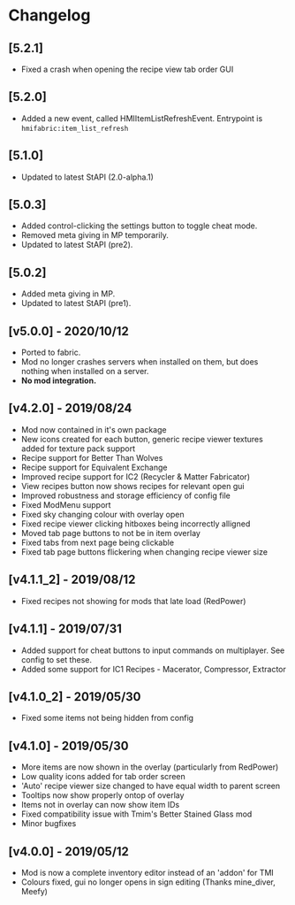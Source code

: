 # Changelog

## [5.2.1]
- Fixed a crash when opening the recipe view tab order GUI 

## [5.2.0]
- Added a new event, called HMIItemListRefreshEvent. Entrypoint is `hmifabric:item_list_refresh`

## [5.1.0]
- Updated to latest StAPI (2.0-alpha.1)

## [5.0.3]
- Added control-clicking the settings button to toggle cheat mode.
- Removed meta giving in MP temporarily.
- Updated to latest StAPI (pre2).

## [5.0.2]
- Added meta giving in MP.
- Updated to latest StAPI (pre1).

## [v5.0.0] - 2020/10/12
- Ported to fabric.
- Mod no longer crashes servers when installed on them, but does nothing when installed on a server.
- **No mod integration.**

## [v4.2.0] - 2019/08/24
- Mod now contained in it's own package
- New icons created for each button, generic recipe viewer textures added for texture pack support
- Recipe support for Better Than Wolves
- Recipe support for Equivalent Exchange
- Improved recipe support for IC2 (Recycler & Matter Fabricator)
- View recipes button now shows recipes for relevant open gui
- Improved robustness and storage efficiency of config file
- Fixed ModMenu support
- Fixed sky changing colour with overlay open
- Fixed recipe viewer clicking hitboxes being incorrectly alligned
- Moved tab page buttons to not be in item overlay
- Fixed tabs from next page being clickable
- Fixed tab page buttons flickering when changing recipe viewer size

## [v4.1.1_2] - 2019/08/12
- Fixed recipes not showing for mods that late load (RedPower)

## [v4.1.1] - 2019/07/31
- Added support for cheat buttons to input commands on multiplayer. See config to set these.
- Added some support for IC1 Recipes - Macerator, Compressor, Extractor

## [v4.1.0_2] - 2019/05/30
- Fixed some items not being hidden from config

## [v4.1.0] - 2019/05/30
- More items are now shown in the overlay (particularly from RedPower)
- Low quality icons added for tab order screen
- 'Auto' recipe viewer size changed to have equal width to parent screen
- Tooltips now show properly ontop of overlay
- Items not in overlay can now show item IDs
- Fixed compatibility issue with Tmim's Better Stained Glass mod
- Minor bugfixes

## [v4.0.0] - 2019/05/12
- Mod is now a complete inventory editor instead of an 'addon' for TMI
- Colours fixed, gui no longer opens in sign editing (Thanks mine_diver, Meefy)
